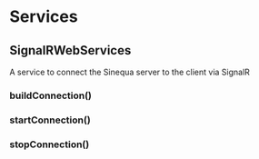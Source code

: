 
# Services
## SignalRWebServices
A service to connect the Sinequa server to the client via SignalR


### buildConnection()
### startConnection()
### stopConnection()

